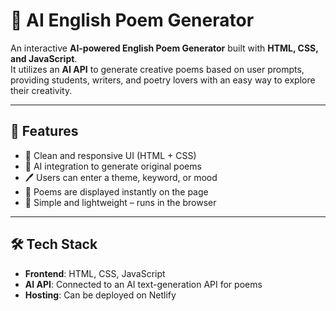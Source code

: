 # 📝 AI English Poem Generator

An interactive **AI-powered English Poem Generator** built with **HTML, CSS, and JavaScript**.  
It utilizes an **AI API** to generate creative poems based on user prompts, providing students, writers, and poetry lovers with an easy way to explore their creativity.

---

## 🚀 Features
- 🎨 Clean and responsive UI (HTML + CSS)  
- 🤖 AI integration to generate original poems  
- 🖊️ Users can enter a theme, keyword, or mood  
- 📜 Poems are displayed instantly on the page  
- 🔄 Simple and lightweight – runs in the browser  

---

## 🛠️ Tech Stack
- **Frontend**: HTML, CSS, JavaScript  
- **AI API**: Connected to an AI text-generation API for poems  
- **Hosting**: Can be deployed on Netlify  
